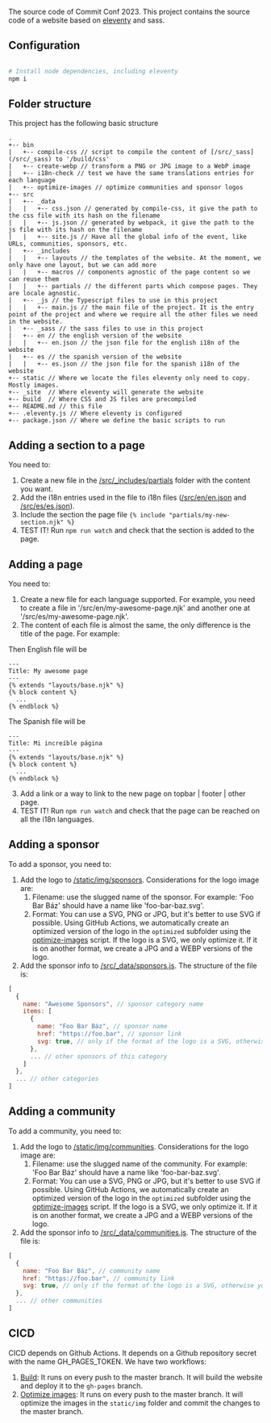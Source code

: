 The source code of Commit Conf 2023. This project contains the source code of a website based on [eleventy](https://www.11ty.dev) and sass.

## Configuration

```bash

# Install node dependencies, including eleventy
npm i

```

## Folder structure

This project has the following basic structure

```
.
+-- bin
|   +-- compile-css // script to compile the content of [/src/_sass](/src/_sass) to '/build/css'
|   +-- create-webp // transform a PNG or JPG image to a WebP image
|   +-- i18n-check // test we have the same translations entries for each language
|   +-- optimize-images // optimize communities and sponsor logos
+-- src
|   +-- _data
|   |   +-- css.json // generated by compile-css, it give the path to the css file with its hash on the filename
|   |   +-- js.json // generated by webpack, it give the path to the js file with its hash on the filename
|   |   +-- site.js // Have all the global info of the event, like URLs, communities, sponsors, etc.
|   +-- _includes
|   |   +-- layouts // the templates of the website. At the moment, we only have one layout, but we can add more
|   |   +-- macros // components agnostic of the page content so we can reuse them
|   |   +-- partials // the different parts which compose pages. They are locale agnostic.
|   +-- _js // the Typescript files to use in this project
|   |   +-- main.js // the main file of the project. It is the entry point of the project and where we require all the other files we need in the website.
|   +-- _sass // the sass files to use in this project
|   +-- en // the english version of the website
|   |   +-- en.json // the json file for the english i18n of the website
|   +-- es // the spanish version of the website
|   |   +-- es.json // the json file for the spanish i18n of the website
+-- static // Where we locate the files eleventy only need to copy. Mostly images.
+-- _site  // Where eleventy will generate the website
+-- build  // Where CSS and JS files are precompiled
+-- README.md // this file
+-- .eleventy.js // Where eleventy is configured
+-- package.json // Where we define the basic scripts to run
```

## Adding a section to a page

You need to:

1. Create a new file in the [/src/\_includes/partials](/src/_includes/partials) folder with the content you want.
2. Add the i18n entries used in the file to i18n files ([/src/en/en.json](/src/en/en.json) and [/src/es/es.json](/src/es/es.json)).
3. Include the section the page file `{% include "partials/my-new-section.njk" %}`
4. TEST IT! Run `npm run watch` and check that the section is added to the page.

## Adding a page

You need to:

1. Create a new file for each language supported. For example, you need to create a file in '/src/en/my-awesome-page.njk' and another one at '/src/es/my-awesome-page.njk'.
2. The content of each file is almost the same, the only difference is the title of the page. For example:

Then English file will be

```
---
Title: My awesome page
---
{% extends "layouts/base.njk" %}
{% block content %}
  ...
{% endblock %}
```

The Spanish file will be

```
---
Title: Mi increíble página
---
{% extends "layouts/base.njk" %}
{% block content %}
  ...
{% endblock %}
```

3. Add a link or a way to link to the new page on topbar | footer | other page.
4. TEST IT! Run `npm run watch` and check that the page can be reached on all the i18n languages.

## Adding a sponsor

To add a sponsor, you need to:

1. Add the logo to [/static/img/sponsors](/static/img/sponsors). Considerations for the logo image are:
   1. Filename: use the slugged name of the sponsor. For example: 'Foo Bar Báz' should have a name like 'foo-bar-baz.svg'.
   2. Format: You can use a SVG, PNG or JPG, but it's better to use SVG if possible. Using GitHub Actions, we automatically create an optimized version of the logo in the `optimized` subfolder using the [optimize-images](/bin/optimize-images) script. If the logo is a SVG, we only optimize it. If it is on another format, we create a JPG and a WEBP versions of the logo.
2. Add the sponsor info to [/src/\_data/sponsors.js](/src/_data/sponsors.js). The structure of the file is:

```js
[
  {
    name: "Awesome Sponsors", // sponsor category name
    items: [
      {
        name: "Foo Bar Báz", // sponsor name
        href: "https://foo.bar", // sponsor link
        svg: true, // only if the format of the logo is a SVG, otherwise you can omit this property
      },
      ... // other sponsors of this category
    ]
  },
  ... // other categories
]
```

## Adding a community

To add a community, you need to:

1. Add the logo to [/static/img/communities](/static/img/communities). Considerations for the logo image are:
   1. Filename: use the slugged name of the community. For example: 'Foo Bar Báz' should have a name like 'foo-bar-baz.svg'.
   2. Format: You can use a SVG, PNG or JPG, but it's better to use SVG if possible. Using GitHub Actions, we automatically create an optimized version of the logo in the `optimized` subfolder using the [optimize-images](/bin/optimize-images) script. If the logo is a SVG, we only optimize it. If it is on another format, we create a JPG and a WEBP versions of the logo.
2. Add the sponsor info to [/src/\_data/communities.js](/src/_data/communities.js). The structure of the file is:

```js
[
  {
    name: "Foo Bar Báz", // community name
    href: "https://foo.bar", // community link
    svg: true, // only if the format of the logo is a SVG, otherwise you can omit this property
  },
  ... // other communities
]
```

## CICD

CICD depends on Github Actions. It depends on a Github repository secret with the name GH_PAGES_TOKEN. We have two workflows:

1. [Build](/.github/workflows/build.yml): It runs on every push to the master branch. It will build the website and deploy it to the `gh-pages` branch.
2. [Optimize images](/.github/workflows/optimize-images.yml): It runs on every push to the master branch. It will optimize the images in the `static/img` folder and commit the changes to the master branch.
